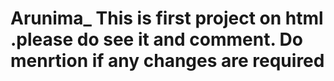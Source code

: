 # Arunima_ This is first project on html .please do see it and comment. Do menrtion if any changes are required 
